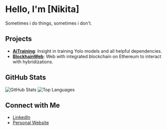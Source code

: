 # Hello, I'm [Nikita]

Sometimes i do things, sometimes i don't.

## Projects

- **[AiTraining](https://github.com/NobodyF/AI-TRAIN)**: Insight in training Yolo models and all helpful dependencies.
- **[BlockhainWeb](https://github.com/NobodyF/WEB3-PlantHyb)**: Web with integrated blockchain on Ethereum to interact with hybridizations.

## GitHub Stats

![GitHub Stats](https://github-readme-stats.vercel.app/api?username=NobodyF&show_icons=true&theme=aura)
![Top Languages](https://github-readme-stats.vercel.app/api/top-langs/?username=NobodyF&layout=compact&theme=aura)

## Connect with Me

- [LinkedIn](https://www.linkedin.com/in/nikita-jakimovs-9b8964278/)
- [Personal Website](your_website)


